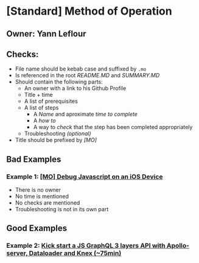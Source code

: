 # [Standard] Method of Operation

## Owner: Yann Leflour

## Checks:

- File name should be kebab case and suffixed by `.mo`
- Is referenced in the root *README.MD* and *SUMMARY.MD*
- Should contain the following parts:
  - An owner with a link to his Github Profile
  - Title + time
  - A list of prerequisites
  - A list of steps
    - A *Name* and aproximate *time to complete*
    - A *how to*
    - A way to *check* that the step has been completed appropriately
  - Troubleshooting *(optional)*
- Title should be prefixed by *[MO]*

## Bad Examples

### Example 1: [[MO] Debug Javascript on an iOS Device](/react-native/debugging/debug-javascript-ios-device.mo.md)

- There is no owner
- No time is mentioned
- No checks are mentioned
- Troubleshooting is not in its own part

## Good Examples

### Example 2: [Kick start a JS GraphQL 3 layers API with Apollo-server, Dataloader and Knex (~75min)](/backend/graphql-js/getting-started-with-apollo-server-dataloader-knex.mo.md)

